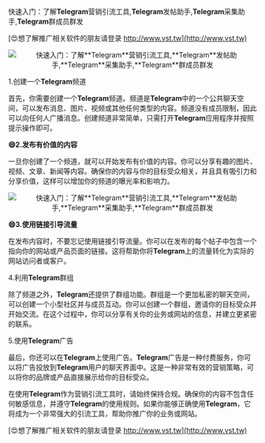快速入门：了解**Telegram**营销引流工具,**Telegram**发帖助手,**Telegram**采集助手,**Telegram**群成员群发

[😍想了解推广相关软件的朋友请登录 http://www.vst.tw](http://www.vst.tw)

 <center><img src="https://vst.tw/MP4/tuiguang/png/7.png" alt="快速入门：了解**Telegram**营销引流工具,**Telegram**发帖助手,**Telegram**采集助手,**Telegram**群成员群发"></center>

1.创建一个**Telegram**频道

首先，你需要创建一个**Telegram**频道。频道是**Telegram**中的一个公共聊天空间，可以发布消息、图片、视频或其他任何类型的内容。频道没有成员限制，因此可以向任何人广播消息。创建频道非常简单，只需打开**Telegram**应用程序并按照提示操作即可。

**😄2.发布有价值的内容**

一旦你创建了一个频道，就可以开始发布有价值的内容。你可以分享有趣的图片、视频、文章、新闻等内容。确保你的内容与你的目标受众相关，并且具有吸引力和分享价值，这样可以增加你的频道的曝光率和影响力。

 <center><img src="https://vst.tw/MP4/tuiguang/png/5.png" alt="快速入门：了解**Telegram**营销引流工具,**Telegram**发帖助手,**Telegram**采集助手,**Telegram**群成员群发"></center>

**😄3.使用链接引导流量**

在发布内容时，不要忘记使用链接引导流量。你可以在发布的每个帖子中包含一个指向你的网站或产品页面的链接。这将帮助你将**Telegram**上的流量转化为实际的网站访问者或客户。

4.利用**Telegram**群组

除了频道之外，**Telegram**还提供了群组功能。群组是一个更加私密的聊天空间，可以创建一个小型社区并与成员互动。你可以创建一个群组，邀请你的目标受众并开始交流。在这个过程中，你可以分享有关你的业务或网站的信息，并建立更紧密的联系。

5.使用**Telegram**广告

最后，你还可以在**Telegram**上使用广告。**Telegram**广告是一种付费服务，你可以将广告投放到**Telegram**用户的聊天界面中。这是一种非常有效的营销策略，可以将你的品牌或产品直接展示给你的目标受众。

在使用**Telegram**作为营销引流工具时，请始终保持合规。确保你的内容不包含任何敏感信息，并遵守**Telegram**的使用规则。如果你能够正确使用**Telegram**，它将成为一个非常强大的引流工具，帮助你推广你的业务或网站。

[😍想了解推广相关软件的朋友请登录 http://www.vst.tw](http://www.vst.tw)




